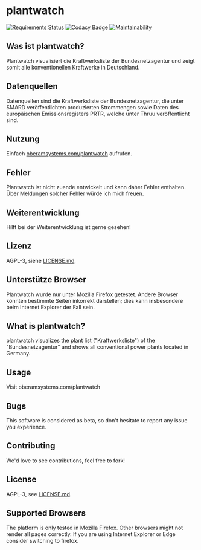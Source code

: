 # plantwatch
[![Requirements Status](https://requires.io/github/sidietz/plantwatch/requirements.svg?branch=master)](https://requires.io/github/sidietz/plantwatch/requirements/?branch=master)
[![Codacy Badge](https://api.codacy.com/project/badge/Grade/848d2d7834c447d1a8d48d186110f7b1)](https://www.codacy.com/app/oberam-eng/plantwatch?utm_source=github.com&amp;utm_medium=referral&amp;utm_content=oberam-eng/plantwatch&amp;utm_campaign=Badge_Grade)
[![Maintainability](https://api.codeclimate.com/v1/badges/555b3f164b4c67843731/maintainability)](https://codeclimate.com/github/sidietz/plantwatch/maintainability)

## Was ist plantwatch?
Plantwatch visualisiert die Kraftwerksliste der Bundesnetzagentur und zeigt somit alle konventionellen Kraftwerke in Deutschland.

## Datenquellen
Datenquellen sind die Kraftwerksliste der Bundesnetzagentur, die unter SMARD veröffentlichten produzierten Strommengen sowie Daten des europäischen Emissionsregisters PRTR, welche unter Thruu veröffentlicht sind.

## Nutzung
Einfach [oberamsystems.com/plantwatch](oberamsystems.com/plantwatch) aufrufen.

## Fehler
Plantwatch ist nicht zuende entwickelt und kann daher Fehler enthalten. Über Meldungen solcher Fehler würde ich mich freuen.

## Weiterentwicklung
Hilft bei der Weiterentwicklung ist gerne gesehen!

## Lizenz
AGPL-3, siehe [LICENSE.md](LICENSE.md).

## Unterstütze Browser
Plantwatch wurde nur unter Mozilla Firefox getestet. Andere Browser könnten bestimmte Seiten inkorrekt darstellen; dies kann insbesondere beim Internet Explorer der Fall sein.

## What is plantwatch?
plantwatch visualizes the plant list ("Kraftwerksliste") of the "Bundesnetzagentur" and shows all conventional power plants located in Germany.

## Usage
Visit oberamsystems.com/plantwatch

## Bugs
This software is considered as beta, so don't hesitate to report any issue you experience.

## Contributing
We'd love to see contributions, feel free to fork!

## License
AGPL-3, see [LICENSE.md](LICENSE.md).

## Supported Browsers
The platform is only tested in Mozilla Firefox. Other browsers might not render all pages correctly. If you are using Internet Explorer or Edge consider switching to firefox. 
